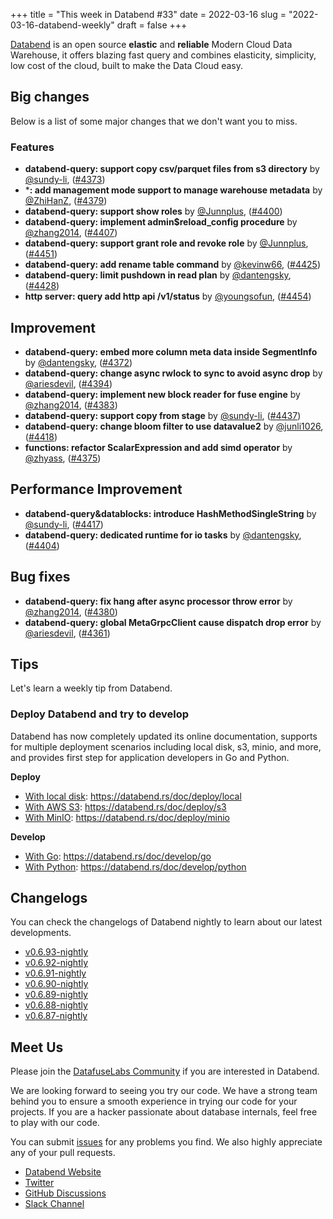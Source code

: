 +++
title = "This week in Databend #33"
date = 2022-03-16
slug = "2022-03-16-databend-weekly"
draft = false
+++

[Databend](https://github.com/datafuselabs/databend) is an open source **elastic** and **reliable** Modern Cloud Data Warehouse, it offers blazing fast query and combines elasticity, simplicity, low cost of the cloud, built to make the Data Cloud easy.

## Big changes

Below is a list of some major changes that we don't want you to miss.

### Features

- **databend-query: support copy csv/parquet files from s3 directory** by [@sundy-li](https://github.com/sundy-li), ([#4373](https://github.com/datafuselabs/databend/pull/4373))
- ***: add management mode support to manage warehouse metadata** by [@ZhiHanZ](https://github.com/ZhiHanZ), ([#4379](https://github.com/datafuselabs/databend/pull/4379))
- **databend-query: support show roles** by [@Junnplus](https://github.com/Junnplus), ([#4400](https://github.com/datafuselabs/databend/pull/4400))
- **databend-query: implement admin$reload_config procedure** by [@zhang2014](https://github.com/zhang2014), ([#4407](https://github.com/datafuselabs/databend/pull/4407))
- **databend-query: support grant role and revoke role** by [@Junnplus](https://github.com/Junnplus), ([#4451](https://github.com/datafuselabs/databend/pull/4451))
- **databend-query: add rename table command** by [@kevinw66](https://github.com/kevinw66), ([#4425](https://github.com/datafuselabs/databend/pull/4425))
- **databend-query: limit pushdown in read plan** by [@dantengsky](https://github.com/dantengsky), ([#4428](https://github.com/datafuselabs/databend/pull/4428))
- **http server: query add http api /v1/status** by [@youngsofun](https://github.com/youngsofun), ([#4454](https://github.com/datafuselabs/databend/pull/4454))

## Improvement

- **databend-query: embed more column meta data inside SegmentInfo** by [@dantengsky](https://github.com/dantengsky), ([#4372](https://github.com/datafuselabs/databend/pull/4372))
- **databend-query: change async rwlock to sync to avoid async drop** by [@ariesdevil](https://github.com/ariesdevil), ([#4394](https://github.com/datafuselabs/databend/pull/4394))
- **databend-query: implement new block reader for fuse engine** by [@zhang2014](https://github.com/zhang2014), ([#4383](https://github.com/datafuselabs/databend/pull/4383))
- **databend-query: support copy from stage** by [@sundy-li](https://github.com/sundy-li), ([#4437](https://github.com/datafuselabs/databend/pull/4437))
- **databend-query: change bloom filter to use datavalue2** by [@junli1026](https://github.com/junli1026), ([#4418](https://github.com/datafuselabs/databend/pull/4418))
- **functions: refactor ScalarExpression and add simd operator** by [@zhyass](https://github.com/zhyass), ([#4375](https://github.com/datafuselabs/databend/pull/4375))

## Performance Improvement

- **databend-query&datablocks: introduce HashMethodSingleString** by [@sundy-li](https://github.com/sundy-li), ([#4417](https://github.com/datafuselabs/databend/pull/4417))
- **databend-query: dedicated runtime for io tasks** by [@dantengsky](https://github.com/dantengsky), ([#4404](https://github.com/datafuselabs/databend/pull/4404))

## Bug fixes

- **databend-query: fix hang after async processor throw error** by [@zhang2014](https://github.com/zhang2014), ([#4380](https://github.com/datafuselabs/databend/pull/4380))
- **databend-query: global MetaGrpcClient cause dispatch drop error** by [@ariesdevil](https://github.com/ariesdevil), ([#4361](https://github.com/datafuselabs/databend/pull/4361))

## Tips

Let's learn a weekly tip from Databend.

### Deploy Databend and try to develop

Databend has now completely updated its online documentation, supports for multiple deployment scenarios including local disk, s3, minio, and more, and provides first step for application developers in Go and Python.

**Deploy**

- [With local disk](https://databend.rs/doc/deploy/local): https://databend.rs/doc/deploy/local
- [With AWS S3](https://databend.rs/doc/deploy/s3): https://databend.rs/doc/deploy/s3
- [With MinIO](https://databend.rs/doc/deploy/minio): https://databend.rs/doc/deploy/minio

**Develop**

- [With Go](https://databend.rs/doc/develop/go): https://databend.rs/doc/develop/go
- [With Python](https://databend.rs/doc/develop/python): https://databend.rs/doc/develop/python

## Changelogs

You can check the changelogs of Databend nightly to learn about our latest developments.

- [v0.6.93-nightly](https://github.com/datafuselabs/databend/releases/tag/v0.6.93-nightly)
- [v0.6.92-nightly](https://github.com/datafuselabs/databend/releases/tag/v0.6.92-nightly)
- [v0.6.91-nightly](https://github.com/datafuselabs/databend/releases/tag/v0.6.91-nightly)
- [v0.6.90-nightly](https://github.com/datafuselabs/databend/releases/tag/v0.6.90-nightly)
- [v0.6.89-nightly](https://github.com/datafuselabs/databend/releases/tag/v0.6.89-nightly)
- [v0.6.88-nightly](https://github.com/datafuselabs/databend/releases/tag/v0.6.88-nightly)
- [v0.6.87-nightly](https://github.com/datafuselabs/databend/releases/tag/v0.6.87-nightly)

## Meet Us

Please join the [DatafuseLabs Community](https://github.com/datafuselabs/) if you are interested in Databend.

We are looking forward to seeing you try our code. We have a strong team behind you to ensure a smooth experience in trying our code for your projects.
If you are a hacker passionate about database internals, feel free to play with our code.

You can submit [issues](https://github.com/datafuselabs/databend/issues) for any problems you find. We also highly appreciate any of your pull requests.

- [Databend Website](https://databend.rs)
- [Twitter](https://twitter.com/Datafuse_Labs)
- [GitHub Discussions](https://github.com/datafuselabs/databend/discussions)
- [Slack Channel](https://link.databend.rs/join-slack)
